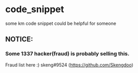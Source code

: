 # code_snippet
some km code snippet could be helpful for someone

## NOTICE:

### Some 1337 hacker(fraud) is probably selling this.
Fraud list here :)
skeng#9524 (https://github.com/Skengdoo)
